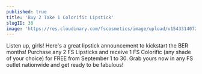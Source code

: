```yaml
---
published: true
title: 'Buy 2 Take 1 Colorific Lipstick'
slugID: 30
image: 'https://res.cloudinary.com/fscosmetics/image/upload/v1543314072/COLORIFIC_B2T1.jpg'
---
```


Listen up, girls! Here's a great lipstick announcement to kickstart the BER months! Purchase any 2 FS Lipsticks and receive 1 FS Colorific (any shade of your choice) for FREE from September 1 to 30. Grab yours now in any FS outlet nationwide and get ready to be fabulous!
